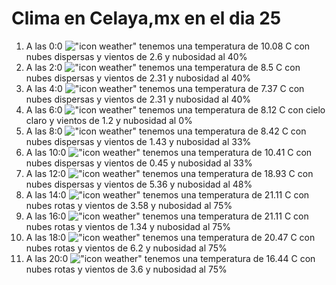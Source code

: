 # Clima en Celaya,mx en el dia 25

1. A las 0:0 !["icon weather"](http://openweathermap.org/img/w/03n.png) tenemos una temperatura de 10.08 C con nubes dispersas y  vientos de 2.6 y nubosidad al 40%
1. A las 2:0 !["icon weather"](http://openweathermap.org/img/w/03n.png) tenemos una temperatura de 8.5 C con nubes dispersas y  vientos de 2.31 y nubosidad al 40%
1. A las 4:0 !["icon weather"](http://openweathermap.org/img/w/03n.png) tenemos una temperatura de 7.37 C con nubes dispersas y  vientos de 2.31 y nubosidad al 40%
1. A las 6:0 !["icon weather"](http://openweathermap.org/img/w/01n.png) tenemos una temperatura de 8.12 C con cielo claro y  vientos de 1.2 y nubosidad al 0%
1. A las 8:0 !["icon weather"](http://openweathermap.org/img/w/03d.png) tenemos una temperatura de 8.42 C con nubes dispersas y  vientos de 1.43 y nubosidad al 33%
1. A las 10:0 !["icon weather"](http://openweathermap.org/img/w/03d.png) tenemos una temperatura de 10.41 C con nubes dispersas y  vientos de 0.45 y nubosidad al 33%
1. A las 12:0 !["icon weather"](http://openweathermap.org/img/w/03d.png) tenemos una temperatura de 18.93 C con nubes dispersas y  vientos de 5.36 y nubosidad al 48%
1. A las 14:0 !["icon weather"](http://openweathermap.org/img/w/04d.png) tenemos una temperatura de 21.11 C con nubes rotas y  vientos de 3.58 y nubosidad al 75%
1. A las 16:0 !["icon weather"](http://openweathermap.org/img/w/04d.png) tenemos una temperatura de 21.11 C con nubes rotas y  vientos de 1.34 y nubosidad al 75%
1. A las 18:0 !["icon weather"](http://openweathermap.org/img/w/04d.png) tenemos una temperatura de 20.47 C con nubes rotas y  vientos de 6.2 y nubosidad al 75%
1. A las 20:0 !["icon weather"](http://openweathermap.org/img/w/04n.png) tenemos una temperatura de 16.44 C con nubes rotas y  vientos de 3.6 y nubosidad al 75%
